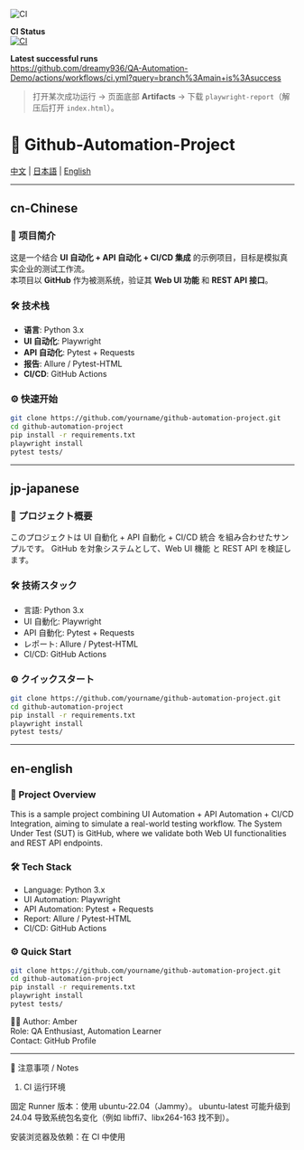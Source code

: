 ![CI](https://github.com/dreamy936/QA-Automation-Demo/actions/workflows/ci.yml/badge.svg)

**CI Status**  
[![CI](https://github.com/dreamy936/QA-Automation-Demo/actions/workflows/ci.yml/badge.svg?branch=main)](https://github.com/dreamy936/QA-Automation-Demo/actions/workflows/ci.yml)

**Latest successful runs**  
https://github.com/dreamy936/QA-Automation-Demo/actions/workflows/ci.yml?query=branch%3Amain+is%3Asuccess

> 打开某次成功运行 → 页面底部 **Artifacts** → 下载 `playwright-report`（解压后打开 `index.html`）。



# 🚀 Github-Automation-Project

[中文](#cn-chinese) | [日本語](#jp-japanese) | [English](#en-english)

---

## cn-Chinese

### 📖 项目简介
这是一个结合 **UI 自动化 + API 自动化 + CI/CD 集成** 的示例项目，目标是模拟真实企业的测试工作流。  
本项目以 **GitHub** 作为被测系统，验证其 **Web UI 功能** 和 **REST API 接口**。

### 🛠 技术栈
- **语言**: Python 3.x  
- **UI 自动化**: Playwright  
- **API 自动化**: Pytest + Requests  
- **报告**: Allure / Pytest-HTML  
- **CI/CD**: GitHub Actions  

### ⚙️ 快速开始
```bash
git clone https://github.com/yourname/github-automation-project.git
cd github-automation-project
pip install -r requirements.txt
playwright install
pytest tests/
```

---

## jp-japanese

### 📖 プロジェクト概要

このプロジェクトは UI 自動化 + API 自動化 + CI/CD 統合 を組み合わせたサンプルです。
GitHub を対象システムとして、Web UI 機能 と REST API を検証します。

### 🛠 技術スタック

- 言語: Python 3.x
- UI 自動化: Playwright
- API 自動化: Pytest + Requests
- レポート: Allure / Pytest-HTML
- CI/CD: GitHub Actions

### ⚙️ クイックスタート
```bash
git clone https://github.com/yourname/github-automation-project.git
cd github-automation-project
pip install -r requirements.txt
playwright install
pytest tests/
```

---

## en-english

### 📖 Project Overview

This is a sample project combining UI Automation + API Automation + CI/CD Integration,
aiming to simulate a real-world testing workflow.
The System Under Test (SUT) is GitHub, where we validate both Web UI functionalities and REST API endpoints.

### 🛠 Tech Stack

- Language: Python 3.x
- UI Automation: Playwright
- API Automation: Pytest + Requests
- Report: Allure / Pytest-HTML
- CI/CD: GitHub Actions

### ⚙️ Quick Start
```bash
git clone https://github.com/yourname/github-automation-project.git
cd github-automation-project
pip install -r requirements.txt
playwright install
pytest tests/
```

👩‍💻 Author: Amber  
Role: QA Enthusiast, Automation Learner  
Contact: GitHub Profile  

---

📝 注意事项 / Notes
1) CI 运行环境

固定 Runner 版本：使用 ubuntu-22.04（Jammy）。
ubuntu-latest 可能升级到 24.04 导致系统包名变化（例如 libffi7、libx264-163 找不到）。

安装浏览器及依赖：在 CI 中使用

